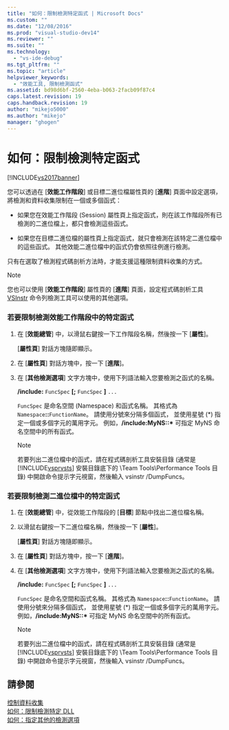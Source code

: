 ```yaml
---
title: "如何：限制檢測特定函式 | Microsoft Docs"
ms.custom: ""
ms.date: "12/08/2016"
ms.prod: "visual-studio-dev14"
ms.reviewer: ""
ms.suite: ""
ms.technology: 
  - "vs-ide-debug"
ms.tgt_pltfrm: ""
ms.topic: "article"
helpviewer_keywords: 
  - "效能工具, 限制檢測函式"
ms.assetid: bd98d6bf-2560-4eba-b063-2facb09f87c4
caps.latest.revision: 19
caps.handback.revision: 19
author: "mikejo5000"
ms.author: "mikejo"
manager: "ghogen"
---
```

# 如何：限制檢測特定函式
[!INCLUDE[vs2017banner](../code-quality/includes/vs2017banner.md)]

您可以透過在 \[**效能工作階段**\] 或目標二進位檔屬性頁的 \[**進階**\] 頁面中設定選項，將檢測和資料收集限制在一個或多個函式：  
  
-   如果您在效能工作階段 \(Session\) 屬性頁上指定函式，則在該工作階段所有已檢測的二進位檔上，都只會檢測這些函式。  
  
-   如果您在目標二進位檔的屬性頁上指定函式，就只會檢測在該特定二進位檔中的這些函式。  其他效能二進位檔中的函式仍會依照往例進行檢測。  
  
 只有在選取了檢測程式碼剖析方法時，才能支援這種限制資料收集的方式。  
  
> [!NOTE]
>  您也可以使用 \[**效能工作階段**\] 屬性頁的 \[**進階**\] 頁面，設定程式碼剖析工具 [VSInstr](../profiling/vsinstr.md) 命令列檢測工具可以使用的其他選項。  
  
### 若要限制檢測效能工作階段中的特定函式  
  
1.  在 \[**效能總管**\] 中，以滑鼠右鍵按一下工作階段名稱，然後按一下 \[**屬性**\]。  
  
     \[**屬性頁**\] 對話方塊隨即顯示。  
  
2.  在 \[**屬性頁**\] 對話方塊中，按一下 \[**進階**\]。  
  
3.  在 \[**其他檢測選項**\] 文字方塊中，使用下列語法輸入您要檢測之函式的名稱。  
  
     **\/include:** `FuncSpec` **\[;** `FuncSpec` **\]** `...`  
  
     `FuncSpec` 是命名空間 \(Namespace\) 和函式名稱。  其格式為 `Namespace`**::**`FunctionName`。  請使用分號來分隔多個函式，  並使用星號 \(\*\) 指定一個或多個字元的萬用字元。  例如，**\/include:MyNS::\*** 可指定 MyNS 命名空間中的所有函式。  
  
    > [!NOTE]
    >  若要列出二進位檔中的函式，請在程式碼剖析工具安裝目錄 \(通常是 [!INCLUDE[vsprvsts](../code-quality/includes/vsprvsts_md.md)] 安裝目錄底下的 \\Team Tools\\Performance Tools 目錄\) 中開啟命令提示字元視窗，然後輸入 vsinstr \/DumpFuncs。  
  
### 若要限制檢測二進位檔中的特定函式  
  
1.  在 \[**效能總管**\] 中，從效能工作階段的 \[**目標**\] 節點中找出二進位檔名稱。  
  
2.  以滑鼠右鍵按一下二進位檔名稱，然後按一下 \[**屬性**\]。  
  
     \[**屬性頁**\] 對話方塊隨即顯示。  
  
3.  在 \[**屬性頁**\] 對話方塊中，按一下 \[**進階**\]。  
  
4.  在 \[**其他檢測選項**\] 文字方塊中，使用下列語法輸入您要檢測之函式的名稱。  
  
     **\/include:** `FuncSpec` **\[;** `FuncSpec` **\]** `...`  
  
     `FuncSpec` 是命名空間和函式名稱。  其格式為 `Namespace`**::**`FunctionName`。  請使用分號來分隔多個函式，  並使用星號 \(\*\) 指定一個或多個字元的萬用字元。  例如，**\/include:MyNS::\*** 可指定 MyNS 命名空間中的所有函式。  
  
    > [!NOTE]
    >  若要列出二進位檔中的函式，請在程式碼剖析工具安裝目錄 \(通常是 [!INCLUDE[vsprvsts](../code-quality/includes/vsprvsts_md.md)] 安裝目錄底下的 \\Team Tools\\Performance Tools 目錄\) 中開啟命令提示字元視窗，然後輸入 vsinstr \/DumpFuncs。  
  
## 請參閱  
 [控制資料收集](../profiling/controlling-data-collection.md)   
 [如何：限制檢測特定 DLL](../profiling/how-to-limit-instrumentation-to-specific-dlls.md)   
 [如何：指定其他的檢測選項](../Topic/How%20to:%20Specify%20Additional%20Instrumentation%20Options.md)